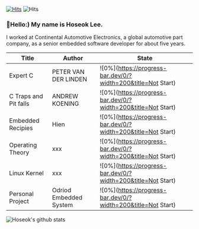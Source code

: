 [![Hits](https://hits.seeyoufarm.com/api/count/incr/badge.svg?url=https%3A%2F%2Fgithub.com%2FBravoHoseok&count_bg=%2379C83D&title_bg=%23555555&icon=&icon_color=%23E7E7E7&title=hits&edge_flat=false)](https://hits.seeyoufarm.com)
![Hits](https://img.shields.io/github/followers/harimkang?label=Follow)


### 👋Hello:) My name is Hoseok Lee. 
I worked at Continental Automotive Electronics, a global automotive part company, as a senior embedded software developer for about five years.


| Title | Author | State |
| ------ | ------ | ------ |
| Expert C | PETER VAN DER LINDEN | ![0%](https://progress-bar.dev/0/?width=200&title=Not Start) |
| C Traps and Pit falls | ANDREW KOENING | ![0%](https://progress-bar.dev/0/?width=200&title=Not Start) |
| Embedded Recipies | Hien | ![0%](https://progress-bar.dev/0/?width=200&title=Not Start) |
| Operating Theory | xxx | ![0%](https://progress-bar.dev/0/?width=200&title=Not Start) |
| Linux Kernel | xxx | ![0%](https://progress-bar.dev/0/?width=200&title=Not Start) |
| Personal Project | Odriod Embedded System | ![0%](https://progress-bar.dev/0/?width=200&title=Not Start) |


![Hoseok's github stats](https://github-readme-stats.vercel.app/api?username=BravoHoseok&show_icons=true)




<!-- [![Top Langs](https://github-readme-stats.vercel.app/api/top-langs/?username=BravoHoseok&langs_count=8)](https://github.com/BravoHoseok/github-readme-stats) -->


<!--
**BravoHoseok/BravoHoseok** is a ✨ _special_ ✨ repository because its `README.md` (this file) appears on your GitHub profile.

Here are some ideas to get you started:

- 🔭 I’m currently working on ...
- 🌱 I’m currently learning ...
- 👯 I’m looking to collaborate on ...
- 🤔 I’m looking for help with ...
- 💬 Ask me about ...
- 📫 How to reach me: ...
- 😄 Pronouns: ...
- ⚡ Fun fact: ...
-->

